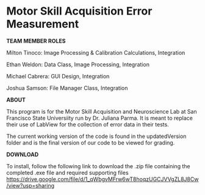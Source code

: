 # Motor Skill Acquisition Error Measurement

__TEAM MEMBER ROLES__

Milton Tinoco: Image Processing & Calibration Calculations, Integration

Ethan Weldon: Data Class, Image Processing, Integration

Michael Cabrera: GUI Design, Integration

Joshua Samson: File Manager Class, Integration

__ABOUT__

This program is for the Motor Skill Acquisition and Neuroscience Lab at San Francisco State Universiity
run by Dr. Juliana Parma. It is meant to replace their use of LabView for the collection of error data
in their tests.

The current working version of the code is found in the updatedVersion folder and is the final version of
our code to be viewed for grading.

__DOWNLOAD__

To install, follow the following link to download the .zip file containing the completed .exe file
and required supporting files
https://drive.google.com/file/d/1_qWbgvMFrw6wT8hoqzUGCJVVgZL8J8Cw/view?usp=sharing
